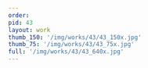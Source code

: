 ```yaml
---
order: 
pid: 43
layout: work
thumb_150: '/img/works/43/43_150x.jpg'
thumb_75: '/img/works/43/43_75x.jpg'
full: '/img/works/43/43_640x.jpg'
---
```

